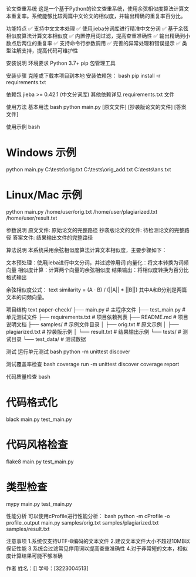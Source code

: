 论文查重系统
这是一个基于Python的论文查重系统，使用余弦相似度算法计算文本重复率。系统能够比较两篇中文论文的相似度，并输出精确的重复率百分比。

功能特点
✅ 支持中文文本处理
✅ 使用jieba分词库进行精准中文分词
✅ 基于余弦相似度算法计算文本相似度
✅ 内置停用词过滤，提高查重准确性
✅ 输出精确到小数点后两位的重复率
✅ 支持命令行参数调用
✅ 完善的异常处理和错误提示
✅ 类型注解支持，提高代码可维护性

安装说明
环境要求
Python 3.7+
pip 包管理工具

安装步骤
克隆或下载本项目到本地
安装依赖包：
bash
pip install -r requirements.txt

依赖包
jieba >= 0.42.1 (中文分词库)
其他依赖详见 requirements.txt 文件

使用方法
基本用法
bash
python main.py [原文文件] [抄袭版论文的文件] [答案文件]

使用示例
bash
# Windows 示例
python main.py C:\tests\orig.txt C:\tests\orig_add.txt C:\tests\ans.txt
# Linux/Mac 示例
python main.py /home/user/orig.txt /home/user/plagiarized.txt /home/user/result.txt

参数说明
原文文件: 原始论文的完整路径
抄袭版论文的文件: 待检测论文的完整路径
答案文件: 结果输出文件的完整路径

算法说明
本系统采用余弦相似度算法计算文本相似度，主要步骤如下：

文本预处理：使用jieba进行中文分词，并过滤停用词
向量化：将文本转换为词频向量
相似度计算：计算两个向量的余弦相似度
结果输出：将相似度转换为百分比格式输出

余弦相似度公式：
text
similarity = (A · B) / (||A|| * ||B||)
其中A和B分别是两篇文本的词频向量。

项目结构
text
paper-check/
├── main.py              # 主程序文件
├── test_main.py         # 单元测试文件
├── requirements.txt     # 项目依赖列表
├── README.md           # 项目说明文档
├── samples/            # 示例文件目录
│   ├── orig.txt        # 原文示例
│   ├── plagiarized.txt # 抄袭版示例
│   └── result.txt      # 结果输出示例
└── tests/              # 测试目录
    └── test_data/      # 测试数据

测试
运行单元测试
bash
python -m unittest discover

测试覆盖率检查
bash
coverage run -m unittest discover
coverage report

代码质量检查
bash
# 代码格式化
black main.py test_main.py
# 代码风格检查
flake8 main.py test_main.py
# 类型检查
mypy main.py test_main.py

性能分析
可以使用cProfile进行性能分析：
bash
python -m cProfile -o profile_output main.py samples/orig.txt samples/plagiarized.txt samples/result.txt

注意事项
1.系统仅支持UTF-8编码的文本文件
2.建议文本文件大小不超过10MB以保证性能
3.系统会过滤常见停用词以提高查重准确性
4.对于非常短的文本，相似度计算结果可能不够准确

作者
姓名：[]
学号：[3223004513]
